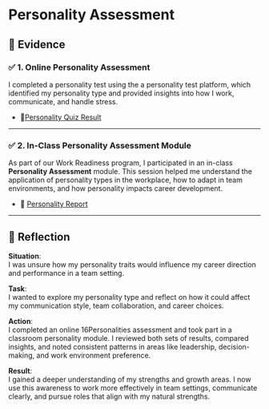 # Personality Assessment

## 📄 Evidence

### ✅ 1. Online Personality Assessment

I completed a personality test using the a personality test platform, which identified my personality type and provided insights into how I work, communicate, and handle stress.

- 📄[Personality Quiz Result](assets/Screenshot%202025-05-19%20232314.png)

---

### ✅ 2. In-Class Personality Assessment Module

As part of our Work Readiness program, I participated in an in-class **Personality Assessment** module. This session helped me understand the application of personality types in the workplace, how to adapt in team environments, and how personality impacts career development.

 - 📄 [Personality Report](assets/Screenshot%202025-05-19%20232037.png)

---

## 💬 Reflection

**Situation**:  
I was unsure how my personality traits would influence my career direction and performance in a team setting.

**Task**:  
I wanted to explore my personality type and reflect on how it could affect my communication style, team collaboration, and career choices.

**Action**:  
I completed an online 16Personalities assessment and took part in a classroom personality module. I reviewed both sets of results, compared insights, and noted consistent patterns in areas like leadership, decision-making, and work environment preference.

**Result**:  
I gained a deeper understanding of my strengths and growth areas. I now use this awareness to work more effectively in team settings, communicate clearly, and pursue roles that align with my natural strengths.

